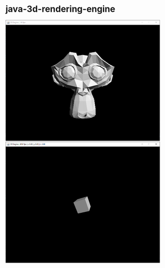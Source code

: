 # java-3d-rendering-engine
![Suzanne, Blender's test model](Suzanne.png)
![Rotating Cube](Cube.png)
